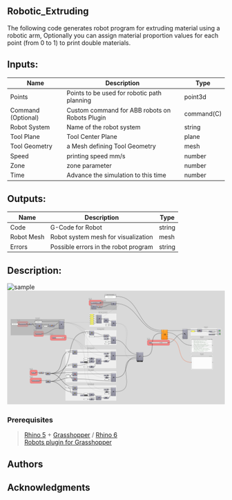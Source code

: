## Robotic_Extruding

The following code generates robot program for extruding material using a robotic arm, Optionally you can assign material proportion values for each point (from 0 to 1) to print double materials.

## Inputs:

| Name          |Description     | Type  |
| ------------- | -------------- | ----- |
| Points    | Points to be used for robotic path planning | point3d |
| Command (Optional)    | Custom command for ABB robots on Robots Plugin | command(C) |
| Robot System | Name of the robot system | string |
| Tool Plane | Tool Center Plane | plane |
| Tool Geometry | a Mesh defining Tool Geometry | mesh |
| Speed | printing speed mm/s | number |
| Zone | zone parameter | number |
| Time | Advance the simulation to this time | number |

## Outputs:

| Name          |Description     | Type  |
| ------------- | -------------- | ----- |
| Code  | G-Code for Robot | string |
| Robot Mesh | Robot system mesh for visualization | mesh |
| Errors | Possible errors in the robot program | string |

## Description:

![sample](./doc/sample.png)
![Grasshopper Algorithm](./doc/Definition.png)

### Prerequisites

> [Rhino 5](https://www.rhino3d.com/download/rhino/5/latest) + [Grasshopper](https://www.grasshopper3d.com/page/download-1) / [Rhino 6](https://www.rhino3d.com/download)  
> [Robots plugin for Grasshopper](https://github.com/visose/Robots)

## Authors

## Acknowledgments
